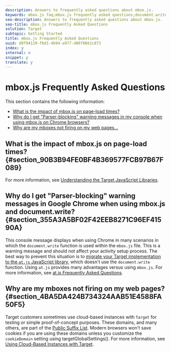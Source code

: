 ```yaml
---
description: Answers to frequently asked questions about mbox.js.
keywords: mbox.js faq;mbox.js frequently asked questions;document.write;parser blocking
seo-description: Answers to frequently asked questions about mbox.js.
seo-title: mbox.js Frequently Asked Questions
solution: Target
subtopic: Getting Started
title: mbox.js Frequently Asked Questions
uuid: d0f94129-f8d1-4b94-a977-d06f0661c873
index: y
internal: n
snippet: y
translate: y
---
```


# mbox.js Frequently Asked Questions

This section contains the following information:

* [What is the impact of mbox.js on page-load times?](c_mboxjs-frequently-asked-questions.md#section_90B3B94FE0BF4B369577FCB97B67F089)
* [Why do I get "Parser-blocking" warning messages in my console when using mbox.js on Chrome browsers?](c_mboxjs-frequently-asked-questions.md#section_355A3A5BF02F42EEB8271C96EF41590A)
* [Why are my mboxes not firing on my web pages...](c_mboxjs-frequently-asked-questions.md#section_4BA5DA424B734324AAB51E4588FA50F5)


## What is the impact of mbox.js on page-load times? {#section_90B3B94FE0BF4B369577FCB97B67F089}

For more information, see [Understanding the Target JavaScript Libraries](c_target-implement.md#concept_60B748DE4293488F917E8F1FA4C7E9EB). 

## Why do I get "Parser-blocking" warning messages in Google Chrome when using mbox.js and document.write? {#section_355A3A5BF02F42EEB8271C96EF41590A}

This console message displays when using Chrome in many scenarios in which the `document.write` function is used within the `mbox.js` file. This is a warning message and should not affect your activity setup process. 
The best way to prevent this situation is to [migrate your Target implementation to the `at.js` JavaScript library](t_target-migrate-atjs.md#task_DE55DCE9AC2F49728395665DE1B1E6EA), which doesn't use the `document.write` function. Using `at.js` provides many advantages versus using `mbox.js`. For more information, see [at.js Frequently Asked Questions](c_target-atjs-faq.md#concept_D6EFE8D84A06476DB5ABD494D7E8C769). 

## Why are my mboxes not firing on my web pages? {#section_4BA5DA424B734324AAB51E4588FA50F5}

Target customers sometimes use cloud-based instances with `Target` for testing or simple proof-of-concept purposes. These domains, and many others, are part of the [Public Suffix List](https://publicsuffix.org/list/public_suffix_list.dat). 
Modern browsers won't save cookies if you are using these domains unless you customize the `cookieDomain` setting using targetGlobalSettings(). For more information, see [Using Cloud-Based Instances with Target](c_targeting-using-cloud-based-instances.md#concept_A2077766948F4EA081CE592D8998F566). 
